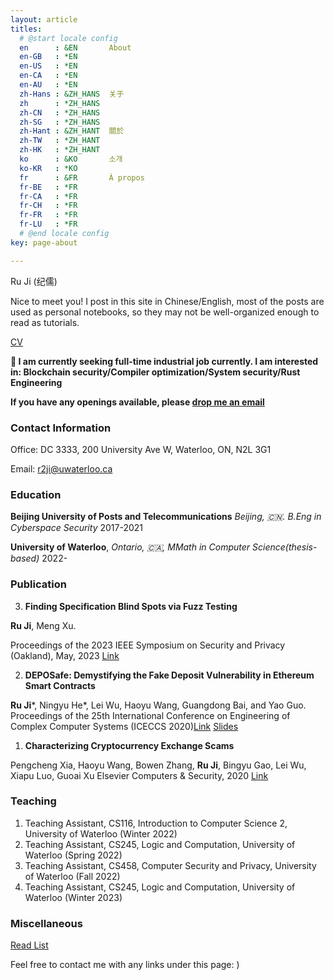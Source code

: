 ```yaml
---
layout: article
titles:
  # @start locale config
  en      : &EN       About
  en-GB   : *EN
  en-US   : *EN
  en-CA   : *EN
  en-AU   : *EN
  zh-Hans : &ZH_HANS  关于
  zh      : *ZH_HANS
  zh-CN   : *ZH_HANS
  zh-SG   : *ZH_HANS
  zh-Hant : &ZH_HANT  關於
  zh-TW   : *ZH_HANT
  zh-HK   : *ZH_HANT
  ko      : &KO       소개
  ko-KR   : *KO
  fr      : &FR       À propos
  fr-BE   : *FR
  fr-CA   : *FR
  fr-CH   : *FR
  fr-FR   : *FR
  fr-LU   : *FR
  # @end locale config
key: page-about

---
```


Ru Ji (纪儒)

Nice to meet you! I post in this site in Chinese/English, most of the posts are used as personal notebooks, so they may not be well-organized enough to read as tutorials.

[CV](https://github.com/Kindhearted57/CV/blob/master/cv-Eng/Ru-JI-cv.pdf)

**👀 I am currently seeking full-time industrial job currently. I am interested in: Blockchain security/Compiler optimization/System security/Rust Engineering**

**If you have any openings available, please [drop me an email](r2ji@uwaterloo.ca)**

### Contact Information

Office: DC 3333, 200 University Ave W, Waterloo, ON, N2L 3G1

Email: r2ji@uwaterloo.ca


### Education

**Beijing University of Posts and Telecommunications**  *Beijing, 🇨🇳. B.Eng in Cyberspace Security* 2017-2021


**University of Waterloo**, *Ontario, 🇨🇦, MMath in Computer Science(thesis-based)* 2022- 

### Publication

3. **Finding Specification Blind Spots via Fuzz Testing** 

**Ru Ji**, Meng Xu.

Proceedings of the 2023 IEEE Symposium on Security and Privacy (Oakland), May, 2023 [Link]()

2. **DEPOSafe: Demystifying the Fake Deposit Vulnerability in Ethereum Smart Contracts**

**Ru Ji***, Ningyu He*, Lei Wu, Haoyu Wang, Guangdong Bai, and Yao Guo.
Proceedings of the 25th International Conference on Engineering of Complex Computer Systems (ICECCS 2020)[Link](https://ieeexplore.ieee.org/document/9376204) [Slides]()

1. **Characterizing Cryptocurrency Exchange Scams**

Pengcheng Xia, Haoyu Wang, Bowen Zhang, **Ru Ji**, Bingyu Gao, Lei Wu, Xiapu Luo, Guoai Xu
Elsevier Computers & Security, 2020 [Link](https://www.sciencedirect.com/science/article/pii/S0167404820302662)


### Teaching

1. Teaching Assistant, CS116, Introduction to Computer Science 2, University of Waterloo (Winter 2022)
2. Teaching Assistant, CS245, Logic and Computation, University of Waterloo (Spring 2022)
3. Teaching Assistant, CS458, Computer Security and Privacy, University of Waterloo (Fall 2022)
4. Teaching Assistant, CS245, Logic and Computation, University of Waterloo (Winter 2023)


### Miscellaneous

[Read List](https://circular-sapphire-fc4.notion.site/4c7e4bfdc78941cab52e19673a7baa66?v=24ede8559fcb4dfb8c4b8cfbb2d33a87)

Feel free to contact me with any links under this page: )
